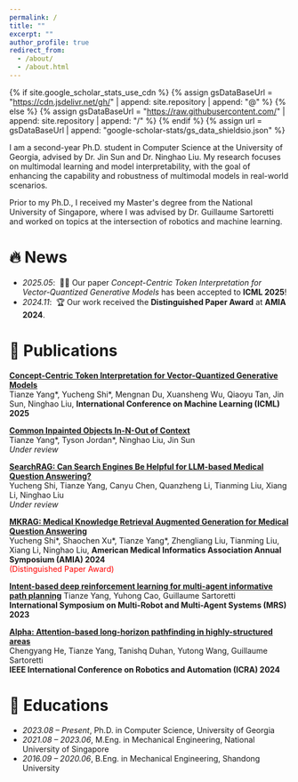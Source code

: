 ```yaml
---
permalink: /
title: ""
excerpt: ""
author_profile: true
redirect_from: 
  - /about/
  - /about.html
---
```


{% if site.google_scholar_stats_use_cdn %}
{% assign gsDataBaseUrl = "https://cdn.jsdelivr.net/gh/" | append: site.repository | append: "@" %}
{% else %}
{% assign gsDataBaseUrl = "https://raw.githubusercontent.com/" | append: site.repository | append: "/" %}
{% endif %}
{% assign url = gsDataBaseUrl | append: "google-scholar-stats/gs_data_shieldsio.json" %}

<span class='anchor' id='about-me'></span>

I am a second-year Ph.D. student in Computer Science at the University of Georgia, advised by Dr. Jin Sun and Dr. Ninghao Liu. My research focuses on multimodal learning and model interpretability, with the goal of enhancing the capability and robustness of multimodal models in real-world scenarios.

Prior to my Ph.D., I received my Master's degree from the National University of Singapore, where I was advised by Dr. Guillaume Sartoretti and worked on topics at the intersection of robotics and machine learning.

# 🔥 News
- *2025.05*: &nbsp;🎉🎉 Our paper *Concept-Centric Token Interpretation for Vector-Quantized Generative Models* has been accepted to **ICML 2025**!
- *2024.11*: &nbsp;🏆 Our work received the **Distinguished Paper Award** at **AMIA 2024**.

# 📝 Publications 

[**Concept-Centric Token Interpretation for Vector-Quantized Generative Models**](https://arxiv.org/abs/2506.00698)  
Tianze Yang*, Yucheng Shi*, Mengnan Du, Xuansheng Wu, Qiaoyu Tan, Jin Sun, Ninghao Liu, **International Conference on Machine Learning (ICML) 2025**

[**Common Inpainted Objects In-N-Out of Context**](https://arxiv.org/abs/2506.00721)  
Tianze Yang*, Tyson Jordan*, Ninghao Liu, Jin Sun  
*Under review*

[**SearchRAG: Can Search Engines Be Helpful for LLM-based Medical Question Answering?**](https://arxiv.org/pdf/2502.13233)  
Yucheng Shi, Tianze Yang, Canyu Chen, Quanzheng Li, Tianming Liu, Xiang Li, Ninghao Liu   
*Under review*

[**MKRAG: Medical Knowledge Retrieval Augmented Generation for Medical Question Answering**](https://pmc.ncbi.nlm.nih.gov/articles/PMC12099378/)  
Yucheng Shi*, Shaochen Xu*, Tianze Yang*, Zhengliang Liu, Tianming Liu, Xiang Li, Ninghao Liu, **American Medical Informatics Association Annual Symposium (AMIA) 2024**  
<span style="color:red;">(Distinguished Paper Award)</span>

[**Intent-based deep reinforcement learning for multi-agent informative path planning**](https://ieeexplore.ieee.org/stamp/stamp.jsp?arnumber=10416797)
Tianze Yang, Yuhong Cao, Guillaume Sartoretti   
**International Symposium on Multi-Robot and Multi-Agent Systems (MRS) 2023**

[**Alpha: Attention-based long-horizon pathfinding in highly-structured areas**](https://ieeexplore.ieee.org/stamp/stamp.jsp?arnumber=10611301)  
Chengyang He, Tianze Yang, Tanishq Duhan, Yutong Wang, Guillaume Sartoretti  
**IEEE International Conference on Robotics and Automation (ICRA) 2024**

[//]: # ()
[//]: # (<div class='paper-box'><div class='paper-box-image'><div><div class="badge">CVPR 2016</div><img src='images/500x300.png' alt="sym" width="100%"></div></div>)

[//]: # (<div class='paper-box-text' markdown="1">)

[//]: # ()
[//]: # ([Deep Residual Learning for Image Recognition]&#40;https://openaccess.thecvf.com/content_cvpr_2016/papers/He_Deep_Residual_Learning_CVPR_2016_paper.pdf&#41;)

[//]: # ()
[//]: # (**Kaiming He**, Xiangyu Zhang, Shaoqing Ren, Jian Sun)

[//]: # ()
[//]: # ([**Project**]&#40;https://scholar.google.com/citations?view_op=view_citation&hl=zh-CN&user=DhtAFkwAAAAJ&citation_for_view=DhtAFkwAAAAJ:ALROH1vI_8AC&#41; <strong><span class='show_paper_citations' data='DhtAFkwAAAAJ:ALROH1vI_8AC'></span></strong>)

[//]: # (- Lorem ipsum dolor sit amet, consectetur adipiscing elit. Vivamus ornare aliquet ipsum, ac tempus justo dapibus sit amet. )

[//]: # (</div>)

[//]: # (</div>)

[//]: # ()
[//]: # (- [Lorem ipsum dolor sit amet, consectetur adipiscing elit. Vivamus ornare aliquet ipsum, ac tempus justo dapibus sit amet]&#40;https://github.com&#41;, A, B, C, **CVPR 2020**)

[//]: # (# 🎖 Honors and Awards)

[//]: # (- *2021.10* Lorem ipsum dolor sit amet, consectetur adipiscing elit. Vivamus ornare aliquet ipsum, ac tempus justo dapibus sit amet. )

[//]: # (- *2021.09* Lorem ipsum dolor sit amet, consectetur adipiscing elit. Vivamus ornare aliquet ipsum, ac tempus justo dapibus sit amet. )

# 📖 Educations
- *2023.08 – Present*, Ph.D. in Computer Science, University of Georgia  
- *2021.08 – 2023.06*, M.Eng. in Mechanical Engineering, National University of Singapore  
- *2016.09 – 2020.06*, B.Eng. in Mechanical Engineering, Shandong University

[//]: # (# 💬 Invited Talks)

[//]: # (- *2021.06*, Lorem ipsum dolor sit amet, consectetur adipiscing elit. Vivamus ornare aliquet ipsum, ac tempus justo dapibus sit amet. )

[//]: # (- *2021.03*, Lorem ipsum dolor sit amet, consectetur adipiscing elit. Vivamus ornare aliquet ipsum, ac tempus justo dapibus sit amet.  \| [\[video\]]&#40;https://github.com/&#41;)

[//]: # (# 💻 Internships)

[//]: # (- *2019.05 - 2020.02*, [Lorem]&#40;https://github.com/&#41;, China.)